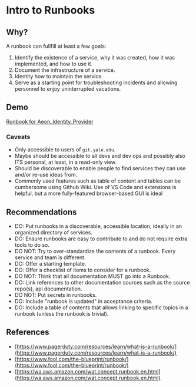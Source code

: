 # Intro to Runbooks

## Why?

A runbook can fullfill at least a few goals:

1. Identify the existence of a service, why it was created, how it was implemented, and how to use it.
2. Document the infrastructure of a service.
3. Identity how to maintain the service.
4. Serve as a starting point for troubleshooting incidents and allowing personnel to enjoy uninterrupted vacations.

## Demo

[Runbook for Aeon_Identity_Provider](https://git.yale.edu/Library-IT/Aeon_Identity_Provider/wiki/Runbook)

### Caveats

* Only accessible to users of `git.yale.edu`.
* Maybe should be accessible to all devs and dev ops and possibly also ITS personal, at least, in a read-only view.
* Should be discoverable to enable people to find services they can use and/or re-use ideas from.
* Commonly used features such as table of content and tables can be cumbersome using Github Wiki.  Use of VS Code and extensions is helpful, but a more fully-featured browser-based GUI is ideal

## Recommendations

* DO: Put runbooks in a discoverable, accessible location, ideally in an organized directory of services.
* DO: Ensure runbooks are easy to contribute to and do not require extra tools to do so.
* DO NOT: Try to over-standardize the contents of a runbook.  Every service and team is different.
* DO: Offer a starting template.
* DO: Offer a checklist of items to consider for a runbook.
* DO NOT: Think that all documentation MUST go into a Runbook.
* DO: Link references to other documentation sources such as the source repo(s), api documentation.
* DO NOT: Put secrets in runbooks.
* DO: Include "runbook is updated" in acceptance criteria.
* DO: Include a table of contents that allows linking to specific topics in a runbook (unless the runbook is trivial).

## References

* [https://www.pagerduty.com/resources/learn/what-is-a-runbook/](https://www.pagerduty.com/resources/learn/what-is-a-runbook/)
* [https://www.fool.com/the-blueprint/runbook/](https://www.fool.com/the-blueprint/runbook/)
* [https://wa.aws.amazon.com/wat.concept.runbook.en.html](https://wa.aws.amazon.com/wat.concept.runbook.en.html)